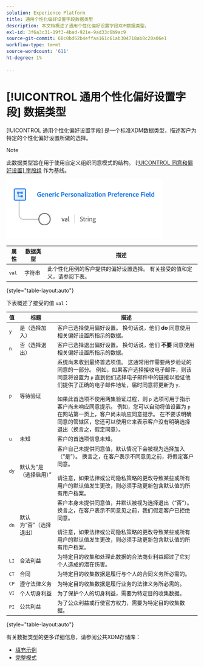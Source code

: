 ```yaml
---
solution: Experience Platform
title: 通用个性化偏好设置字段数据类型
description: 本文档概述了通用个性化偏好设置字段XDM数据类型。
exl-id: 3f6a3c31-19f3-4bad-921e-9ad33c6b9ac9
source-git-commit: 60c0bd62b4effaa161c61ab304718ab8c20a06e1
workflow-type: tm+mt
source-wordcount: '611'
ht-degree: 1%

---
```


# [!UICONTROL 通用个性化偏好设置字段] 数据类型

[!UICONTROL 通用个性化偏好设置字段] 是一个标准XDM数据类型，描述客户为特定的个性化偏好设置所做的选择。

>[!NOTE]
>
>此数据类型旨在用于使用自定义组织同意模式的结构。 [[!UICONTROL 同意和偏好设置] 字段组](../field-groups/profile/consents.md) 作为基线。

![](../images/data-types/personalization-field.png)

| 属性 | 数据类型 | 描述 |
| --- | --- | --- |
| `val` | 字符串 | 此个性化用例的客户提供的偏好设置选择。 有关接受的值和定义，请参阅下表。 |

{style="table-layout:auto"}

下表概述了接受的值 `val`：

| 值 | 标题 | 描述 |
| --- | --- | --- |
| `y` | 是（选择加入） | 客户已选择使用偏好设置。 换句话说，他们 **do** 同意使用相关偏好设置所指示的数据。 |
| `n` | 否（选择退出） | 客户已选择退出偏好设置。 换句话说，他们 **不要** 同意使用相关偏好设置所指示的数据。 |
| `p` | 等待验证 | 系统尚未收到最终首选项值。 这通常用作需要两步验证的同意的一部分。 例如，如果客户选择接收电子邮件，则该同意将设置为 `p` 直到他们选择电子邮件中的链接以验证他们提供了正确的电子邮件地址，届时同意将更新为 `y`.<br><br>如果此首选项不使用两集验证过程，则 `p` 选项可用于指示客户尚未响应同意提示。 例如，您可以自动将值设置为 `p` 在网站第一页上，客户尚未响应同意提示。 在不要求明确同意的管辖区，您还可以使用它来表示客户没有明确选择退出（换言之，假定同意）。 |
| `u` | 未知 | 客户的首选项信息未知。 |
| `dy` | 默认为“是（选择启用）” | 客户自己未提供同意值，默认情况下会被视为选择加入（“是”）。 换言之，在客户表示不同意见之前，将假定客户同意。<br><br>请注意，如果法律或公司隐私策略的更改导致某些或所有用户的默认值发生更改，则必须手动更新包含默认值的所有用户档案。 |
| `dn` | 默认为“否”（选择退出） | 客户本身未提供同意值，并默认被视为选择退出（“否”）。 换言之，在客户表示不同意见之前，我们假定客户已拒绝同意。<br><br>请注意，如果法律或公司隐私策略的更改导致某些或所有用户的默认值发生更改，则必须手动更新包含默认值的所有用户档案。 |
| `LI` | 合法利益 | 为特定目的收集和处理此数据的合法商业利益超过了它对个人造成的潜在伤害。 |
| `CT` | 合同 | 为特定目的收集数据是履行与个人的合同义务所必需的。 |
| `CP` | 遵守法律义务 | 为特定目的收集数据是履行业务的法律义务所必需的。 |
| `VI` | 个人切身利益 | 为了保护个人的切身利益，需要为特定目的收集数据。 |
| `PI` | 公共利益 | 为了公众利益或行使官方权力，需要为特定目的收集数据。 |

{style="table-layout:auto"}

有关数据类型的更多详细信息，请参阅公共XDM存储库：

* [填充示例](https://github.com/adobe/xdm/blob/master/components/datatypes/consent/personalization-field.example.1.json)
* [完整模式](https://github.com/adobe/xdm/blob/master/components/datatypes/consent/personalization-field.schema.json)
